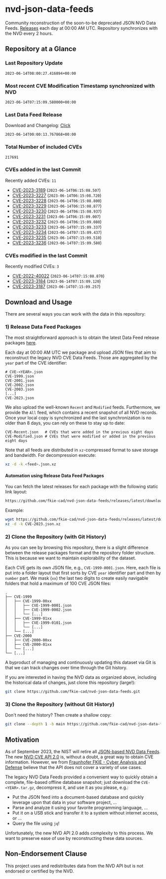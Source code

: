 # nvd-json-data-feeds

Community reconstruction of the soon-to-be deprecated JSON NVD Data Feeds. 
[Releases](https://github.com/fkie-cad/nvd-json-data-feeds/releases/latest) each day at 00:00 AM UTC.
Repository synchronizes with the NVD every 2 hours.

## Repository at a Glance

### Last Repository Update

```plain
2023-06-14T08:00:27.416894+00:00
```

### Most recent CVE Modification Timestamp synchronized with NVD

```plain
2023-06-14T07:15:09.580000+00:00
```

### Last Data Feed Release

Download and Changelog: [Click](https://github.com/fkie-cad/nvd-json-data-feeds/releases/latest)

```plain
2023-06-14T00:00:13.767868+00:00
```

### Total Number of included CVEs

```plain
217691
```

### CVEs added in the last Commit

Recently added CVEs: `11`

* [CVE-2023-3189](CVE-2023/CVE-2023-31xx/CVE-2023-3189.json) (`2023-06-14T06:15:08.507`)
* [CVE-2023-3227](CVE-2023/CVE-2023-32xx/CVE-2023-3227.json) (`2023-06-14T06:15:08.720`)
* [CVE-2023-3228](CVE-2023/CVE-2023-32xx/CVE-2023-3228.json) (`2023-06-14T06:15:08.800`)
* [CVE-2023-3229](CVE-2023/CVE-2023-32xx/CVE-2023-3229.json) (`2023-06-14T06:15:08.877`)
* [CVE-2023-3230](CVE-2023/CVE-2023-32xx/CVE-2023-3230.json) (`2023-06-14T06:15:08.937`)
* [CVE-2023-3231](CVE-2023/CVE-2023-32xx/CVE-2023-3231.json) (`2023-06-14T06:15:09.007`)
* [CVE-2023-3232](CVE-2023/CVE-2023-32xx/CVE-2023-3232.json) (`2023-06-14T06:15:09.080`)
* [CVE-2023-3233](CVE-2023/CVE-2023-32xx/CVE-2023-3233.json) (`2023-06-14T07:15:09.337`)
* [CVE-2023-3234](CVE-2023/CVE-2023-32xx/CVE-2023-3234.json) (`2023-06-14T07:15:09.437`)
* [CVE-2023-3235](CVE-2023/CVE-2023-32xx/CVE-2023-3235.json) (`2023-06-14T07:15:09.510`)
* [CVE-2023-3236](CVE-2023/CVE-2023-32xx/CVE-2023-3236.json) (`2023-06-14T07:15:09.580`)


### CVEs modified in the last Commit

Recently modified CVEs: `3`

* [CVE-2022-40022](CVE-2022/CVE-2022-400xx/CVE-2022-40022.json) (`2023-06-14T07:15:08.870`)
* [CVE-2023-3184](CVE-2023/CVE-2023-31xx/CVE-2023-3184.json) (`2023-06-14T07:15:09.120`)
* [CVE-2023-3187](CVE-2023/CVE-2023-31xx/CVE-2023-3187.json) (`2023-06-14T07:15:09.257`)


## Download and Usage

There are several ways you can work with the data in this repository:

### 1) Release Data Feed Packages

The most straightforward approach is to obtain the latest Data Feed release packages [here](https://github.com/fkie-cad/nvd-json-data-feeds/releases/latest).

Each day at 00:00 AM UTC we package and upload JSON files that aim to reconstruct the legacy NVD CVE Data Feeds.
Those are aggregated by the `year` part of the CVE identifier:

```
# CVE-<YEAR>.json
CVE-1999.json
CVE-2001.json
CVE-2002.json
CVE-2003.json
[...]
CVE-2023.json
```

We also upload the well-known `Recent` and `Modified` feeds.
Furthermore, we provide the `All` feed, which contains a recent snapshot of all NVD records.
Once your local copy is synchronized and the last synchronization is no older than 8 days, you can rely on these to stay up to date:

```plain
CVE-Recent.json   # CVEs that were added in the previous eight days
CVE-Modified.json # CVEs that were modified or added in the previous eight days
```

Note that all feeds are distributed in `xz`-compressed format to save storage and bandwidth.
For decompression execute:

```sh
xz -d -k <feed>.json.xz
```


#### Automation using Release Data Feed Packages

You can fetch the latest releases for each package with the following static link layout:

```sh
https://github.com/fkie-cad/nvd-json-data-feeds/releases/latest/download/CVE-<YEAR>.json.xz
```

Example:

```sh
wget https://github.com/fkie-cad/nvd-json-data-feeds/releases/latest/download/CVE-2023.json.xz
xz -d -k CVE-2023.json.xz
```

### 2) Clone the Repository (with Git History)

As you can see by browsing this repository, there is a slight difference between the release packages format and the repository folder structure.
This is because we want to maintain explorability of the dataset.

Each CVE gets its own JSON file, e.g., `CVE-1999-0001.json`.
Here, each file is put into a folder layout that first sorts by CVE `year` identifier part and then by `number` part.
We mask (`xx`) the last two digits to create easily navigable folders that hold a maximum of 100 CVE JSON files:

```plain
.
├── CVE-1999
│   ├── CVE-1999-00xx
│   │   ├── CVE-1999-0001.json
│   │   ├── CVE-1999-0002.json
│   │   └── [...]
│   ├── CVE-1999-01xx
│   │   ├── CVE-1999-0101.json
│   │   └── [...]
│   └── [...]
├── CVE-2000
│   ├── CVE-2000-00xx
│   ├── CVE-2000-01xx
│   └── [...]
└── [...]
```

A byproduct of managing and continuously updating this dataset via Git is that we can track changes over time through the Git history.

If you are interested in having the NVD data as organized above, including the historical data of changes, just clone this repository (large!):

```sh
git clone https://github.com/fkie-cad/nvd-json-data-feeds.git
```

### 3) Clone the Repository (without Git History)

Don't need the history? Then create a shallow copy:

```sh
git clone --depth 1 -b main https://github.com/fkie-cad/nvd-json-data-feeds.git
```

## Motivation

As of September 2023, the NIST will retire all [JSON-based NVD Data Feeds](https://nvd.nist.gov/vuln/data-feeds#divRetirementBanner-1).
The new [NVD CVE API 2.0](https://nvd.nist.gov/developers/vulnerabilities) is, without a doubt, a great way to obtain CVE information.
However, we from [Fraunhofer FKIE - Cyber Analysis and Defense](https://www.fkie.fraunhofer.de/en/departments/cad.html) believe that the API does not cover a variety of use cases.

The legacy NVD Data Feeds provided a convenient way to quickly obtain a complete, file-based offline database snapshot; just download the `CVE-<YEAR>.tar.gz`, decompress it, and use it as you please, e.g.:

* Put the JSON feed into a document-based database and quickly leverage upon that data in your software project, ...
* Parse and analyze it using your favorite programming language, ...
* Put it on a USB stick and transfer it to a system without internet access, or ...
* Query the file using `jq`!

Unfortunately, the new NVD API 2.0 adds complexity to this process.
We want to preserve ease of use by reconstructing these data sources.

## Non-Endorsement Clause

This project uses and redistributes data from the NVD API but is not endorsed or certified by the NVD.